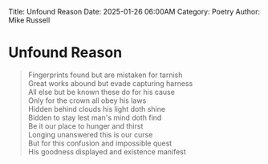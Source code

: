 Title: Unfound Reason
Date: 2025-01-26 06:00AM
Category: Poetry
Author: Mike Russell
# Unfound Reason

> Fingerprints found but are mistaken for tarnish<br>
Great works abound but evade capturing harness<br>
All else but be known these do for his cause<br>
Only for the crown all obey his laws<br>
Hidden behind clouds his light doth shine<br>
Bidden to stay lest man's mind doth find<br>
Be it our place to hunger and thirst<br>
Longing unanswered this is our curse<br>
But for this confusion and impossible quest<br>
His goodness displayed and existence manifest
